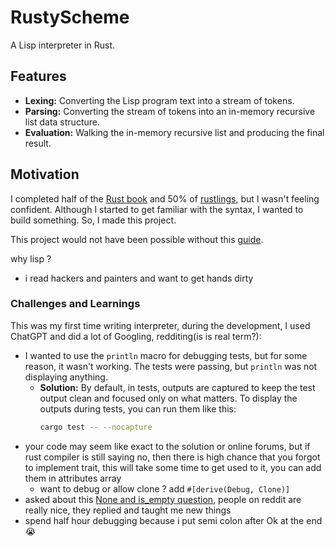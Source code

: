 # RustyScheme
A Lisp interpreter in Rust.

## Features
- **Lexing:** Converting the Lisp program text into a stream of tokens.
- **Parsing:** Converting the stream of tokens into an in-memory recursive list data structure.
- **Evaluation:** Walking the in-memory recursive list and producing the final result.

## Motivation
I completed half of the [Rust book](https://doc.rust-lang.org/book/) and 50% of [rustlings](https://github.com/rust-lang/rustlings), but I wasn't feeling confident. Although I started to get familiar with the syntax, I wanted to build something. So, I made this project.

This project would not have been possible without this [guide](https://vishpat.github.io/lisp-rs/overview.html).

why lisp ?
  - i read hackers and painters and want to get hands dirty

### Challenges and Learnings
This was my first time writing interpreter, during the development, I used ChatGPT and did a lot of Googling, redditing(is is real term?):

- I wanted to use the `println` macro for debugging tests, but for some reason, it wasn't working. The tests were passing, but `println` was not displaying anything.
  - **Solution:** By default, in tests, outputs are captured to keep the test output clean and focused only on what matters. To display the outputs during tests, you can run them like this:
    ```bash
    cargo test -- --nocapture
    ```
- your code may seem like exact to the solution or online forums, but if rust compiler is still saying no, then there is high chance that you forgot to implement trait, this will take some time to get used to it, you can add them in attributes array
  - want to debug or allow clone ? add `#[derive(Debug, Clone)]`
- asked about this [None and is_empty question](https://www.reddit.com/r/rust/comments/1acazl7/redundant_check_in_rust_parsing_loop_none_after/), people on reddit are really nice, they replied and taught me new things
- spend half hour debugging because i put semi colon after Ok at the end 😭
    